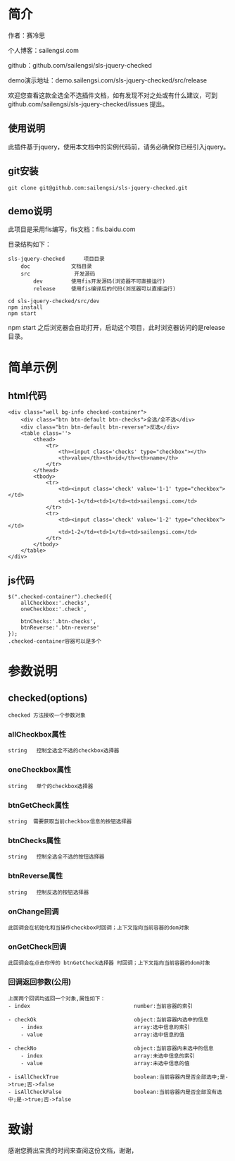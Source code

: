 # 简介
作者：赛冷思

个人博客：sailengsi.com

github：github.com/sailengsi/sls-jquery-checked

demo演示地址：demo.sailengsi.com/sls-jquery-checked/src/release

欢迎您查看这款全选全不选插件文档，如有发现不对之处或有什么建议，可到 github.com/sailengsi/sls-jquery-checked/issues 提出。

## 使用说明
此插件基于jquery，使用本文档中的实例代码前，请务必确保你已经引入jquery。

## git安装
```
git clone git@github.com:sailengsi/sls-jquery-checked.git
```
## demo说明
此项目是采用fis编写，fis文档：fis.baidu.com

目录结构如下：

	sls-jquery-checked      项目目录
		doc				文档目录
		src		         开发源码
			dev			使用fis开发源码(浏览器不可直接运行)
			release		使用fis编译后的代码(浏览器可以直接运行)
	
	cd sls-jquery-checked/src/dev
	npm install
	npm start
    

npm start 之后浏览器会自动打开，启动这个项目，此时浏览器访问的是release目录。


# 简单示例

## html代码
```
<div class="well bg-info checked-container">
    <div class="btn btn-default btn-checks">全选/全不选</div>
    <div class="btn btn-default btn-reverse">反选</div>
    <table class=''>
        <thead>
            <tr>
                <th><input class='checks' type="checkbox"></th>
                <th>value</th><th>id</th><th>name</th>
            </tr>
        </thead>
        <tbody>
            <tr>
                <td><input class='check' value='1-1' type="checkbox"></td>
                <td>1-1</td><td>1</td><td>sailengsi.com</td>
            </tr>
            <tr>
                <td><input class='check' value='1-2' type="checkbox"></td>
                <td>1-2</td><td>1</td><td>sailengsi.com</td>
            </tr>
        </tbody>
    </table>
</div>
```
## js代码
```
$(".checked-container").checked({
    allCheckbox:'.checks',
    oneCheckbox:'.check',

    btnChecks:'.btn-checks',
    btnReverse:'.btn-reverse'
});
.checked-container容器可以是多个
```

# 参数说明

## checked(options)
    checked 方法接收一个参数对象

### allCheckbox属性
    string   控制全选全不选的checkbox选择器

### oneCheckbox属性
    string   单个的checkbox选择器

### btnGetCheck属性
    string  需要获取当前checkbox信息的按钮选择器

### btnChecks属性
    string   控制全选全不选的按钮选择器

### btnReverse属性
    string   控制反选的按钮选择器

### onChange回调
    此回调会在初始化和当操作checkbox时回调；上下文指向当前容器的dom对象

### onGetCheck回调
    此回调会在点击你传的 btnGetCheck选择器 时回调；上下文指向当前容器的dom对象
    
### 回调返回参数(公用)
    上面两个回调均返回一个对象,属性如下：
    - index                                 number:当前容器的索引

    - checkOk                               object:当前容器内选中的信息
        - index                             array:选中信息的索引
        - value                             array:选中信息的值

    - checkNo                               object:当前容器内未选中的信息
        - index                             array:未选中信息的索引
        - value                             array:未选中信息的值

    - isAllCheckTrue                        boolean:当前容器内是否全部选中;是->true;否->false
    - isAllCheckFalse                       boolean:当前容器内是否全部没有选中;是->true;否->false

# 致谢
感谢您腾出宝贵的时间来查阅这份文档，谢谢，